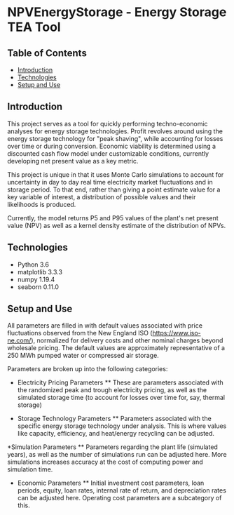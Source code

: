 # NPVEnergyStorage - Energy Storage TEA Tool

## Table of Contents

* [Introduction](#introduction)
* [Technologies](#technologies)
* [Setup and Use](#setup-and-use)


## Introduction

This project serves as a tool for quickly performing techno-economic analyses for energy storage technologies. 
Profit revolves around using the energy storage technology for "peak shaving", while accounting for losses over time or during conversion. Economic viability is determined using
a discounted cash flow model under customizable conditions, currently developing net present value as a key metric.

This project is unique in that it uses Monte Carlo simulations to account for uncertainty in day to day real time electricity market fluctuations and in storage period.
To that end, rather than giving a point estimate value for a key variable of interest, a distribution of possible values and their likelihoods is produced. 

Currently, the model returns P5 and P95 values of the plant's net present value (NPV) as well as a kernel density estimate of the distribution of NPVs.


## Technologies

* Python 3.6
* matplotlib 3.3.3
* numpy 1.19.4
* seaborn 0.11.0


## Setup and Use

All parameters are filled in with default values associated with price fluctuations observed from the New England ISO (https://www.iso-ne.com/), normalized for delivery costs
and other nominal charges beyond wholesale pricing. The default values are approximately representative of a 250 MWh pumped water or compressed air storage. 

Parameters are broken up into the following categories:
* Electricity Pricing Parameters
** These are parameters associated with the randomized peak and trough electricity pricing, as well as the simulated storage time (to account for losses over time for, say, thermal storage)

* Storage Technology Parameters
** Parameters associated with the specific energy storage technology under analysis. This is where values like capacity, efficiency, and heat/energy recycling can be adjusted.

*Simulation Parameters
** Parameters regarding the plant life (simulated years), as well as the number of simulations run can be adjusted here. More simulations increases accuracy at the cost of computing power and simulation time.

* Economic Parameters
** Initial investment cost parameters, loan periods, equity, loan rates, internal rate of return, and depreciation rates can be adjusted here. Operating cost parameters are a subcategory of this.

